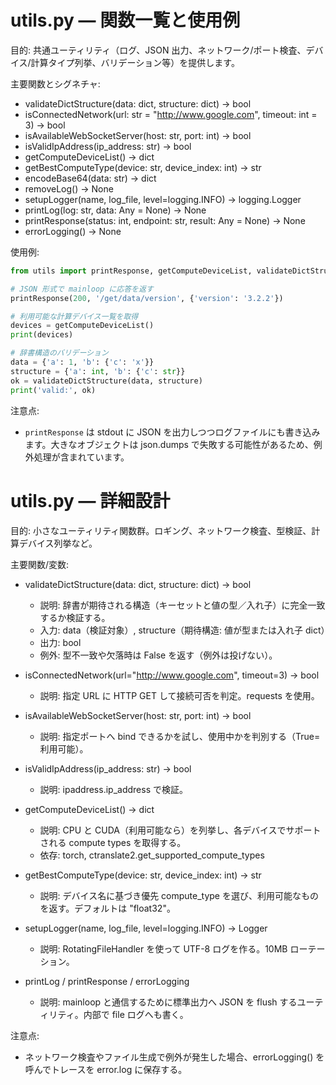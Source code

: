 # utils.py — 関数一覧と使用例
目的: 共通ユーティリティ（ログ、JSON 出力、ネットワーク/ポート検査、デバイス/計算タイプ列挙、バリデーション等）を提供します。

主要関数とシグネチャ:
- validateDictStructure(data: dict, structure: dict) -> bool
- isConnectedNetwork(url: str = "http://www.google.com", timeout: int = 3) -> bool
- isAvailableWebSocketServer(host: str, port: int) -> bool
- isValidIpAddress(ip_address: str) -> bool
- getComputeDeviceList() -> dict
- getBestComputeType(device: str, device_index: int) -> str
- encodeBase64(data: str) -> dict
- removeLog() -> None
- setupLogger(name, log_file, level=logging.INFO) -> logging.Logger
- printLog(log: str, data: Any = None) -> None
- printResponse(status: int, endpoint: str, result: Any = None) -> None
- errorLogging() -> None

使用例:

```python
from utils import printResponse, getComputeDeviceList, validateDictStructure

# JSON 形式で mainloop に応答を返す
printResponse(200, '/get/data/version', {'version': '3.2.2'})

# 利用可能な計算デバイス一覧を取得
devices = getComputeDeviceList()
print(devices)

# 辞書構造のバリデーション
data = {'a': 1, 'b': {'c': 'x'}}
structure = {'a': int, 'b': {'c': str}}
ok = validateDictStructure(data, structure)
print('valid:', ok)
```

注意点:
- `printResponse` は stdout に JSON を出力しつつログファイルにも書き込みます。大きなオブジェクトは json.dumps で失敗する可能性があるため、例外処理が含まれています。

# utils.py — 詳細設計

目的: 小さなユーティリティ関数群。ロギング、ネットワーク検査、型検証、計算デバイス列挙など。

主要関数/変数:
- validateDictStructure(data: dict, structure: dict) -> bool
  - 説明: 辞書が期待される構造（キーセットと値の型／入れ子）に完全一致するか検証する。
  - 入力: data（検証対象）, structure（期待構造: 値が型または入れ子 dict）
  - 出力: bool
  - 例外: 型不一致や欠落時は False を返す（例外は投げない）。

- isConnectedNetwork(url="http://www.google.com", timeout=3) -> bool
  - 説明: 指定 URL に HTTP GET して接続可否を判定。requests を使用。

- isAvailableWebSocketServer(host: str, port: int) -> bool
  - 説明: 指定ポートへ bind できるかを試し、使用中かを判別する（True=利用可能）。

- isValidIpAddress(ip_address: str) -> bool
  - 説明: ipaddress.ip_address で検証。

- getComputeDeviceList() -> dict
  - 説明: CPU と CUDA（利用可能なら）を列挙し、各デバイスでサポートされる compute types を取得する。
  - 依存: torch, ctranslate2.get_supported_compute_types

- getBestComputeType(device: str, device_index: int) -> str
  - 説明: デバイス名に基づき優先 compute_type を選び、利用可能なものを返す。デフォルトは "float32"。

- setupLogger(name, log_file, level=logging.INFO) -> Logger
  - 説明: RotatingFileHandler を使って UTF-8 ログを作る。10MB ローテーション。

- printLog / printResponse / errorLogging
  - 説明: mainloop と通信するために標準出力へ JSON を flush するユーティリティ。内部で file ログへも書く。

注意点:
- ネットワーク検査やファイル生成で例外が発生した場合、errorLogging() を呼んでトレースを error.log に保存する。
